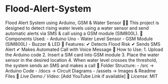 # Flood-Alert-System
 Flood Alert System using Arduino, GSM & Water Sensor 🌊📡    This project is designed to detect rising water levels using a water sensor and send automatic alerts via SMS & call using a GSM module (SIM800L).    🔹 Components Used: - Arduino Uno - Water Level Sensor - GSM Module (SIM800L) - Buzzer & LED  📲 Features: ✔ Detects Flood Risk   ✔ Sends SMS Alert   ✔ Makes Automated Call with Voice Message    📖 How to Use: 1. Upload the Arduino code   2. Insert a SIM card into GSM module   3. Place the water sensor in the desired location   4. When water level crosses the threshold, the system sends an SMS and makes a call    📂 Folder Structure: - /src → Arduino Code   - /docs → Circuit Diagrams   - /assets → Images & Readme Files    🔗 *Live Demo / Video:* [Add YouTube Link if available]   📜 *License:* MIT

